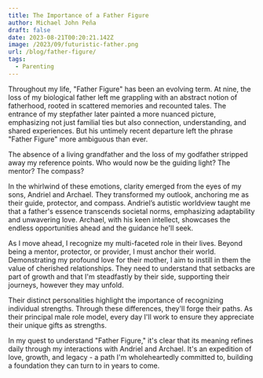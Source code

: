 ```yaml
---
title: The Importance of a Father Figure
author: Michael John Peña
draft: false
date: 2023-08-21T00:20:21.142Z
image: /2023/09/futuristic-father.png
url: /blog/father-figure/
tags:
  - Parenting
---
```


Throughout my life, "Father Figure" has been an evolving term. At nine, the loss of my biological father left me grappling with an abstract notion of fatherhood, rooted in scattered memories and recounted tales. The entrance of my stepfather later painted a more nuanced picture, emphasizing not just familial ties but also connection, understanding, and shared experiences. But his untimely recent departure left the phrase "Father Figure" more ambiguous than ever.

The absence of a living grandfather and the loss of my godfather stripped away my reference points. Who would now be the guiding light? The mentor? The compass?

In the whirlwind of these emotions, clarity emerged from the eyes of my sons, Andriel and Archael. They transformed my outlook, anchoring me as their guide, protector, and compass. Andriel’s autistic worldview taught me that a father's essence transcends societal norms, emphasizing adaptability and unwavering love. Archael, with his keen intellect, showcases the endless opportunities ahead and the guidance he'll seek.

As I move ahead, I recognize my multi-faceted role in their lives. Beyond being a mentor, protector, or provider, I must anchor their world. Demonstrating my profound love for their mother, I aim to instill in them the value of cherished relationships. They need to understand that setbacks are part of growth and that I'm steadfastly by their side, supporting their journeys, however they may unfold.

Their distinct personalities highlight the importance of recognizing individual strengths. Through these differences, they'll forge their paths. As their principal male role model, every day I'll work to ensure they appreciate their unique gifts as strengths.

In my quest to understand "Father Figure," it's clear that its meaning refines daily through my interactions with Andriel and Archael. It's an expedition of love, growth, and legacy - a path I'm wholeheartedly committed to, building a foundation they can turn to in years to come.
